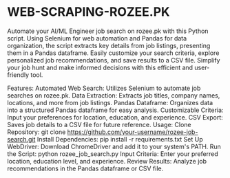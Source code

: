# WEB-SCRAPING-ROZEE.PK
 Automate your AI/ML Engineer job search on rozee.pk with this Python script. Using Selenium for web automation and Pandas for data organization, the script extracts key details from job listings, presenting them in a Pandas dataframe. Easily customize your search criteria, explore personalized job recommendations, and save results to a CSV file. Simplify your job hunt and make informed decisions with this efficient and user-friendly tool.

Features:
Automated Web Search: Utilizes Selenium to automate job searches on rozee.pk.
Data Extraction: Extracts job titles, company names, locations, and more from job listings.
Pandas Dataframe: Organizes data into a structured Pandas dataframe for easy analysis.
Customizable Criteria: Input your preferences for location, education, and experience.
CSV Export: Saves job details to a CSV file for future reference.
Usage:
Clone Repository: git clone https://github.com/your-username/rozee-job-search.git
Install Dependencies: pip install -r requirements.txt
Set Up WebDriver: Download ChromeDriver and add it to your system's PATH.
Run the Script: python rozee_job_search.py
Input Criteria: Enter your preferred location, education level, and experience.
Review Results: Analyze job recommendations in the Pandas dataframe or CSV file.
